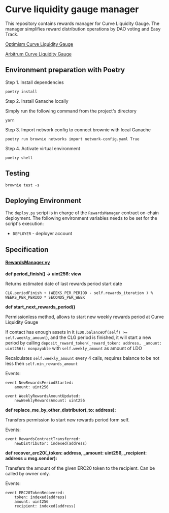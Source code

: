 # Curve liquidity gauge manager

This repository contains rewards manager for Curve Liquidity Gauge. The manager simplifies reward distribution operations by DAO voting and Easy Track.

[Optimism Curve Liquidity Gauge](https://optimistic.etherscan.io/address/0xD53cCBfED6577d8dc82987e766e75E3cb73a8563)

[Arbitrum Curve Liquidity Gauge](https://arbiscan.io/address/0x098EF55011B6B8c99845128114A9D9159777d697)

## Environment preparation with Poetry

Step 1. Install dependencies
```shell
poetry install
```

Step 2. Install Ganache locally

Simply run the following command from the project's directory

```shell
yarn
```

Step 3. Import network config to connect brownie with local Ganache

```shell
poetry run brownie networks import network-config.yaml True
```

Step 4. Activate virtual environment

```shell
poetry shell
```

## Testing

`brownie test -s`

## Deploying Environment

The `deploy.py` script is in charge of the `RewardsManager` contract on-chain deployment.
The following environment variables needs to be set for the script's execution:

* `DEPLOYER` - deployer account

## Specification

#### [RewardsManager.vy](contracts/RewardsManager.vy)

**def period_finish() -> uint256: view**

Returns estimated date of last rewards period start date
    
    CLG.periodFinish + (WEEKS_PER_PERIOD - self.rewards_iteration ) % WEEKS_PER_PERIOD * SECONDS_PER_WEEK
    
**def start_next_rewards_period()**

Permissionless method, allows to start new weekly rewards period at Curve Liquidity Gauge

If contact has enough assets in it (`LDO.balanceOf(self) >= self.weekly_amount`), and the CLG period is finished, it will start a new period by calling `deposit_reward_token(_reward_token: address, _amount: uint256): nonpayable` with `self.weekly_amount` as amount of LDO

Recalculates `self.weekly_amount` every 4 calls, requires balance to be not less then `self.min_rewards_amount`

Events:

```vyper=
event NewRewardsPeriodStarted:
    amount: uint256
```

```vyper=
event WeeklyRewardsAmountUpdated:
    newWeeklyRewardsAmount: uint256
```

**def replace_me_by_other_distributor(_to: address):**

Transfers permission to start new rewards period form self.

Events:

```vyper=
event RewardsContractTransferred:
    newDistributor: indexed(address)
```

**def recover_erc20(_token: address, _amount: uint256, _recipient: address = msg.sender):**

Transfers the amount of the given ERC20 token to the recipient. Can be called by owner only.

Events:
```vyper=
event ERC20TokenRecovered:
    token: indexed(address)
    amount: uint256
    recipient: indexed(address)
```
